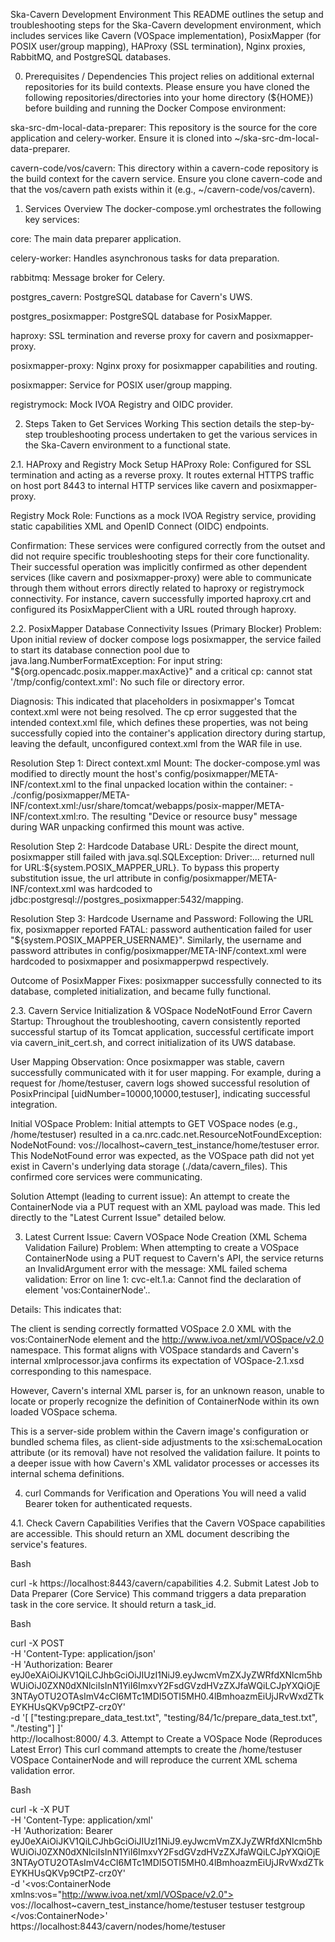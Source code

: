 Ska-Cavern Development Environment
This README outlines the setup and troubleshooting steps for the Ska-Cavern development environment, which includes services like Cavern (VOSpace implementation), PosixMapper (for POSIX user/group mapping), HAProxy (SSL termination), Nginx proxies, RabbitMQ, and PostgreSQL databases.

0. Prerequisites / Dependencies
This project relies on additional external repositories for its build contexts. Please ensure you have cloned the following repositories/directories into your home directory (${HOME}) before building and running the Docker Compose environment:

ska-src-dm-local-data-preparer: This repository is the source for the core application and celery-worker. Ensure it is cloned into ~/ska-src-dm-local-data-preparer.

cavern-code/vos/cavern: This directory within a cavern-code repository is the build context for the cavern service. Ensure you clone cavern-code and that the vos/cavern path exists within it (e.g., ~/cavern-code/vos/cavern).

1. Services Overview
The docker-compose.yml orchestrates the following key services:

core: The main data preparer application.

celery-worker: Handles asynchronous tasks for data preparation.

rabbitmq: Message broker for Celery.

postgres_cavern: PostgreSQL database for Cavern's UWS.

postgres_posixmapper: PostgreSQL database for PosixMapper.

haproxy: SSL termination and reverse proxy for cavern and posixmapper-proxy.

posixmapper-proxy: Nginx proxy for posixmapper capabilities and routing.

posixmapper: Service for POSIX user/group mapping.

registrymock: Mock IVOA Registry and OIDC provider.

2. Steps Taken to Get Services Working
This section details the step-by-step troubleshooting process undertaken to get the various services in the Ska-Cavern environment to a functional state.

2.1. HAProxy and Registry Mock Setup
HAProxy Role: Configured for SSL termination and acting as a reverse proxy. It routes external HTTPS traffic on host port 8443 to internal HTTP services like cavern and posixmapper-proxy.

Registry Mock Role: Functions as a mock IVOA Registry service, providing static capabilities XML and OpenID Connect (OIDC) endpoints.

Confirmation: These services were configured correctly from the outset and did not require specific troubleshooting steps for their core functionality. Their successful operation was implicitly confirmed as other dependent services (like cavern and posixmapper-proxy) were able to communicate through them without errors directly related to haproxy or registrymock connectivity. For instance, cavern successfully imported haproxy.crt and configured its PosixMapperClient with a URL routed through haproxy.

2.2. PosixMapper Database Connectivity Issues (Primary Blocker)
Problem: Upon initial review of docker compose logs posixmapper, the service failed to start its database connection pool due to java.lang.NumberFormatException: For input string: "${org.opencadc.posix.mapper.maxActive}" and a critical cp: cannot stat '/tmp/config/context.xml': No such file or directory error.

Diagnosis: This indicated that placeholders in posixmapper's Tomcat context.xml were not being resolved. The cp error suggested that the intended context.xml file, which defines these properties, was not being successfully copied into the container's application directory during startup, leaving the default, unconfigured context.xml from the WAR file in use.

Resolution Step 1: Direct context.xml Mount: The docker-compose.yml was modified to directly mount the host's config/posixmapper/META-INF/context.xml to the final unpacked location within the container: - ./config/posixmapper/META-INF/context.xml:/usr/share/tomcat/webapps/posix-mapper/META-INF/context.xml:ro. The resulting "Device or resource busy" message during WAR unpacking confirmed this mount was active.

Resolution Step 2: Hardcode Database URL: Despite the direct mount, posixmapper still failed with java.sql.SQLException: Driver:... returned null for URL:${system.POSIX_MAPPER_URL}. To bypass this property substitution issue, the url attribute in config/posixmapper/META-INF/context.xml was hardcoded to jdbc:postgresql://postgres_posixmapper:5432/mapping.

Resolution Step 3: Hardcode Username and Password: Following the URL fix, posixmapper reported FATAL: password authentication failed for user "${system.POSIX_MAPPER_USERNAME}". Similarly, the username and password attributes in config/posixmapper/META-INF/context.xml were hardcoded to posixmapper and posixmapperpwd respectively.

Outcome of PosixMapper Fixes: posixmapper successfully connected to its database, completed initialization, and became fully functional.

2.3. Cavern Service Initialization & VOSpace NodeNotFound Error
Cavern Startup: Throughout the troubleshooting, cavern consistently reported successful startup of its Tomcat application, successful certificate import via cavern_init_cert.sh, and correct initialization of its UWS database.

User Mapping Observation: Once posixmapper was stable, cavern successfully communicated with it for user mapping. For example, during a request for /home/testuser, cavern logs showed successful resolution of PosixPrincipal [uidNumber=10000,10000,testuser], indicating successful integration.

Initial VOSpace Problem: Initial attempts to GET VOSpace nodes (e.g., /home/testuser) resulted in a ca.nrc.cadc.net.ResourceNotFoundException: NodeNotFound: vos://localhost~cavern_test_instance/home/testuser error. This NodeNotFound error was expected, as the VOSpace path did not yet exist in Cavern's underlying data storage (./data/cavern_files). This confirmed core services were communicating.

Solution Attempt (leading to current issue): An attempt to create the ContainerNode via a PUT request with an XML payload was made. This led directly to the "Latest Current Issue" detailed below.

3. Latest Current Issue: Cavern VOSpace Node Creation (XML Schema Validation Failure)
Problem:
When attempting to create a VOSpace ContainerNode using a PUT request to Cavern's API, the service returns an InvalidArgument error with the message: XML failed schema validation: Error on line 1: cvc-elt.1.a: Cannot find the declaration of element 'vos:ContainerNode'..

Details:
This indicates that:

The client is sending correctly formatted VOSpace 2.0 XML with the vos:ContainerNode element and the http://www.ivoa.net/xml/VOSpace/v2.0 namespace. This format aligns with VOSpace standards and Cavern's internal xmlprocessor.java confirms its expectation of VOSpace-2.1.xsd corresponding to this namespace.

However, Cavern's internal XML parser is, for an unknown reason, unable to locate or properly recognize the definition of ContainerNode within its own loaded VOSpace schema.

This is a server-side problem within the Cavern image's configuration or bundled schema files, as client-side adjustments to the xsi:schemaLocation attribute (or its removal) have not resolved the validation failure. It points to a deeper issue with how Cavern's XML validator processes or accesses its internal schema definitions.

4. curl Commands for Verification and Operations
You will need a valid Bearer token for authenticated requests.

4.1. Check Cavern Capabilities
Verifies that the Cavern VOSpace capabilities are accessible. This should return an XML document describing the service's features.

Bash

curl -k https://localhost:8443/cavern/capabilities
4.2. Submit Latest Job to Data Preparer (Core Service)
This command triggers a data preparation task in the core service. It should return a task_id.

Bash

curl -X POST \
  -H 'Content-Type: application/json' \
  -H 'Authorization: Bearer eyJ0eXAiOiJKV1QiLCJhbGciOiJIUzI1NiJ9.eyJwcmVmZXJyZWRfdXNlcm5hbWUiOiJ0ZXN0dXNlciIsInN1YiI6ImxvY2FsdGVzdHVzZXJfaWQiLCJpYXQiOjE3NTAyOTU2OTAsImV4cCI6MTc1MDI5OTI5MH0.4lBmhoazmEiUjJRvWxdZTkEYKHUsQKVp9CtPZ-crz0Y' \
  -d '[
        ["testing:prepare_data_test.txt", "testing/84/1c/prepare_data_test.txt", "./testing"]
      ]' \
  http://localhost:8000/
4.3. Attempt to Create a VOSpace Node (Reproduces Latest Error)
This curl command attempts to create the /home/testuser VOSpace ContainerNode and will reproduce the current XML schema validation error.

Bash

curl -k -X PUT \
  -H 'Content-Type: application/xml' \
  -H 'Authorization: Bearer eyJ0eXAiOiJKV1QiLCJhbGciOiJIUzI1NiJ9.eyJwcmVmZXJyZWRfdXNlcm5hbWUiOiJ0ZXN0dXNlciIsInN1YiI6ImxvY2FsdGVzdHVzZXJfaWQiLCJpYXQiOjE3NTAyOTU2OTAsImV4cCI6MTc1MDI5OTI5MH0.4lBmhoazmEiUjJRvWxdZTkEYKHUsQKVp9CtPZ-crz0Y' \
  -d '<vos:ContainerNode xmlns:vos="http://www.ivoa.net/xml/VOSpace/v2.0">
        <uri>vos://localhost~cavern_test_instance/home/testuser</uri>
        <properties>
            <property uri="ivo://ivoa.net/vospace/core#owner">testuser</property>
            <property uri="ivo://ivoa.net/vospace/core#group">testgroup</property>
        </properties>
      </vos:ContainerNode>' \
  https://localhost:8443/cavern/nodes/home/testuser
